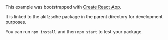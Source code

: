 This example was bootstrapped with [Create React App](https://github.com/facebook/create-react-app).

It is linked to the akifzsche package in the parent directory for development purposes.

You can run `npm install` and then `npm start` to test your package.
